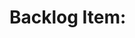 # Backlog Item: <Title>

## Metadata
| Field | Value |
|-------|-------|
| ID | BL-XXXX |
| Type | Feature / Epic / Tech-Debt / Spike |
| Priority | Must / Should / Could / Won't |
| Value | <1-5> |
| Confidence | <0.1–1.0> |
| Effort | <points / size> |
| Calculated RICE | <auto> |
| Linked PRD | PRD-<id> |
| Linked Feature Spec | FEATURE-<id> |
| Status | Idea |
| Created | <YYYY-MM-DD> |
| Owner | <name> |

## 1. Summary
One-liner problem & outcome.

## 2. Rationale
Why this matters; value justification.

## 3. Scope Outline
In / out bullets.

## 4. Success Criteria
Bullet measurable outcomes.

## 5. Risks / Unknowns
- 

## 6. Dependencies
- 

## 7. Notes
Additional context.
